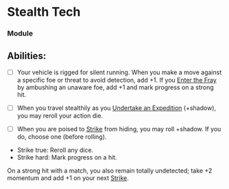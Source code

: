 # Stealth Tech
### Module


## Abilities:
- [ ] Your vehicle is rigged for silent running. When you make a move against a specific foe or threat to avoid detection, add +1. If you [Enter the Fray](Moves/combat/enter_the_fray) by ambushing an unaware foe, add +1 and mark progress on a strong hit.

- [ ] When you travel stealthily as you [Undertake an Expedition](Moves/exploration/undertake_an_expedition) (+shadow), you may reroll your action die.

- [ ] When you are poised to [Strike](Moves/combat/strike) from hiding, you may roll +shadow. If you do, choose one (before rolling).

 * Strike true: Reroll any dice.
 * Strike hard: Mark progress on a hit.

On a strong hit with a match, you also remain totally undetected; take +2 momentum and add +1 on your next [Strike](Moves/combat/strike).

